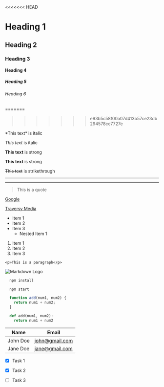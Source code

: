 <<<<<<< HEAD
<!-- Headings -->

# Heading 1

## Heading 2

### Heading 3

#### Heading 4

##### Heading 5

###### Heading 6

<!-- Italics -->
=======

>>>>>>> e93b5c58f00a07d413b57ce23db294578cc7727e

\*This text\* is italic

_This text_ is italic

<!-- Strong -->

**This text** is strong

**This text** is strong

<!-- Strikethrough -->

~~This text~~ is strikethrough

<!-- Horizontal Rule -->

---

---

<!-- Blockquote -->

> This is a quote

<!-- Links -->

[Google](https://www.Google.com)

[Traversy Media](https://www.Google.com, "Traversy Media")

<!-- UL -->

* Item 1
* Item 2
* Item 3
  * Nested Item 1

<!-- Ol -->
1. Item 1
1. Item 2
1. Item 3

<!-- Inline Code Block -->
`<p>This is a paragraph</p>`

<!-- Images -->
![Markdown Logo](https://markdown-here.com/img/icon256.png)

<!-- Github Markdown -->

<!-- Code Blocks -->
```bash
  npm install

  npm start
```

```javascript
  function add(num1, num2) {
    return num1 + num2;
  }
```

```python
  def add(num1, num2):
    return num1 + num2
```

<!-- Tables -->
| Name      | Email          |
| --------- | -------------- |
| John Doe  | john@gmail.com |
| Jane Doe  | jane@gmail.com |

<!-- Task Lists -->
* [x] Task 1
* [x] Task 2
* [ ] Task 3


